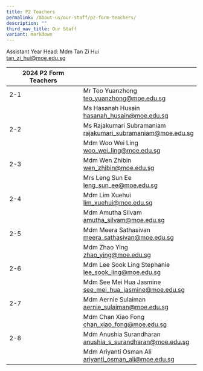 ```yaml
---
title: P2 Teachers
permalink: /about-us/our-staff/p2-form-teachers/
description: ""
third_nav_title: Our Staff
variant: markdown
---
```

Assistant Year Head: Mdm Tan Zi Hui
<br>
<a href="mailto:tan_zi_hui@moe.edu.sg">tan_zi_hui@moe.edu.sg</a>
<br>

| 2024 P2 Form Teachers | |  
| -------- | -------- |
| 2-1     | Mr Teo Yuanzhong  <br><a href="mailto:teo_yuanzhong@moe.edu.sg">teo_yuanzhong@moe.edu.sg</a>     | |     
|      | Ms Hasanah Husain    <br><a href="mailto:hasanah_husain@moe.edu.sg">hasanah_husain@moe.edu.sg</a>     |     |
| 2-2    | Ms Rajakumari Subramaniam  <br><a href="mailto:rajakumari_subramaniam@moe.edu.sg">rajakumari_subramaniam@moe.edu.sg</a>    |  |
|    | Mdm Woo Wei Ling    <br><a href="mailto:woo_wei_ling@moe.edu.sg">woo_wei_ling@moe.edu.sg</a>     |    |
| 2-3     | Mdm Wen Zhibin    <br> <a href="mailto:wen_zhibin@moe.edu.sg">wen_zhibin@moe.edu.sg</a>  |   
|      | Mrs Leng Sun Ee    <br><a href="mailto:leng_sun_ee@moe.edu.sg">leng_sun_ee@moe.edu.sg</a>   |     
|2-4     | Mdm Lim Xuehui   <br> <a href="mailto:lim_xuehui@moe.edu.sg">lim_xuehui@moe.edu.sg</a>  |      |
|     | Mdm Amutha Silvam  <br> <a href="mailto:amutha_silvam@moe.edu.sg">amutha_silvam@moe.edu.sg</a>  |      |
| 2-5    | Mdm Meera Sathasivan <br> <a href="mailto:meera_sathasivan@moe.edu.sg">meera_sathasivan@moe.edu.sg</a> |      |
|     | Mdm Zhao Ying <br> <a href="mailto:zhao_ying@moe.edu.sg">zhao_ying@moe.edu.sg</a>  |      |
|  2-6   | Mdm Lee Sook Ling Stephanie <br><a href="mailto:lee_sook_ling@moe.edu.sg">lee_sook_ling@moe.edu.sg</a> |      |
|    | Mdm See Mei Hua Jasmine  <br><a href="mailto:see_mei_hua_jasmine@moe.edu.sg">see_mei_hua_jasmine@moe.edu.sg</a>  |      |
|  2-7   | Mdm Aernie Sulaiman <br><a href="mailto:aernie_sulaiman@moe.edu.sg">aernie_sulaiman@moe.edu.sg</a>  |      |
|     | Mdm Chan Xiao Fong  <br><a href="mailto:chan_xiao_fong@moe.edu.sg">chan_xiao_fong@moe.edu.sg</a>  |      |
|  2-8   | Mdm Anushia Surandharan <br> <a href="mailto:anushia_s_surandharan@moe.edu.sg">anushia_s_surandharan@moe.edu.sg</a> |      |
|     | Mdm Ariyanti Osman Ali <br> <a href="mailto:ariyanti_osman_ali@moe.edu.sg">ariyanti_osman_ali@moe.edu.sg</a>  |      |
